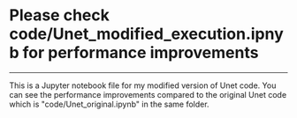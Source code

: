 # Please check code/Unet_modified_execution.ipnyb for performance improvements
---------------------------------------------------------------------
This is a Jupyter notebook file for my modified version of Unet code. You can see the performance improvements compared to the original Unet code which is "code/Unet_original.ipynb" in the same folder.

